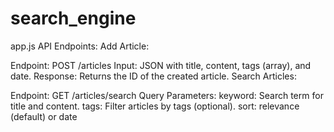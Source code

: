# search_engine
app.js
API Endpoints:
Add Article:

Endpoint: POST /articles
Input: JSON with title, content, tags (array), and date.
Response: Returns the ID of the created article.
Search Articles:

Endpoint: GET /articles/search
Query Parameters:
keyword: Search term for title and content.
tags: Filter articles by tags (optional).
sort: relevance (default) or date
